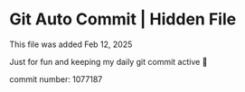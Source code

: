 # Git Auto Commit | Hidden File

This file was added Feb 12, 2025

Just for fun and keeping my daily git commit active 🤪

commit number: 1077187
